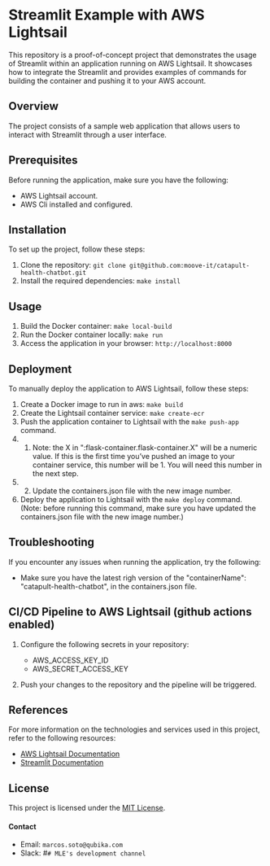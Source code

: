 # Streamlit Example with AWS Lightsail

This repository is a proof-of-concept project that demonstrates the usage of Streamlit within an application running on AWS Lightsail. It showcases how to integrate the Streamlit and provides examples of commands for building the container and pushing it to your AWS account.

## Overview

The project consists of a sample web application that allows users to interact with Streamlit through a user interface.

## Prerequisites

Before running the application, make sure you have the following:

- AWS Lightsail account.
- AWS Cli installed and configured.

## Installation

To set up the project, follow these steps:

1. Clone the repository: `git clone git@github.com:moove-it/catapult-health-chatbot.git`
2. Install the required dependencies: `make install`

## Usage

1. Build the Docker container: `make local-build`
2. Run the Docker container locally: `make run`
3. Access the application in your browser: `http://localhost:8000`

## Deployment

To manually deploy the application to AWS Lightsail, follow these steps:

1. Create a Docker image to run in aws: `make build`
2. Create the Lightsail container service: `make create-ecr`
3. Push the application container to Lightsail with the `make push-app` command.
3. 1. Note: the X in ":flask-container.flask-container.X" will be a numeric value. If this is the first time you’ve pushed an image to your container service, this number will be 1. You will need this number in the next step.
3. 2. Update the containers.json file with the new image number.
4. Deploy the application to Lightsail with the `make deploy` command. (Note: before running this command, make sure you have updated the containers.json file with the new image number.)


## Troubleshooting

If you encounter any issues when running the application, try the following:

- Make sure you have the latest righ version of the "containerName": "catapult-health-chatbot", in the containers.json file.

## CI/CD Pipeline to AWS Lightsail (github actions enabled)

1. Configure the following secrets in your repository:
    - AWS_ACCESS_KEY_ID
    - AWS_SECRET_ACCESS_KEY

2. Push your changes to the repository and the pipeline will be triggered.

## References

For more information on the technologies and services used in this project, refer to the following resources:

- [AWS Lightsail Documentation](https://lightsail.aws.amazon.com/)
- [Streamlit Documentation](https://docs.streamlit.io/)

## License

This project is licensed under the [MIT License](LICENSE).


#### Contact

- Email: `marcos.soto@qubika.com`
- Slack: #`# MLE's development channel`
